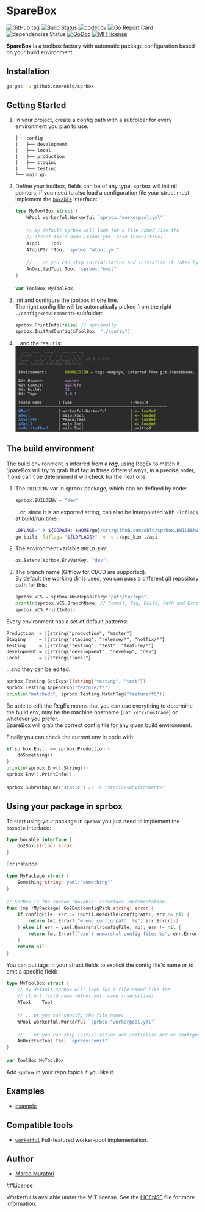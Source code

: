 # SpareBox 

[![GitHub tag](https://img.shields.io/github/tag/oblq/sprbox.svg)](https://github.com/oblq/sprbox)
[![Build Status](https://travis-ci.org/oblq/sprbox.svg?branch=master)](https://travis-ci.org/oblq/sprbox)
[![codecov](https://codecov.io/gh/oblq/sprbox/branch/master/graph/badge.svg)](https://codecov.io/gh/oblq/sprbox)
[![Go Report Card](https://goreportcard.com/badge/github.com/oblq/sprbox)](https://goreportcard.com/report/github.com/oblq/sprbox)
![dependencies Status](https://img.shields.io/badge/dependencies-none-brightgreen.svg)
[![GoDoc](https://godoc.org/github.com/oblq/sprbox?status.svg)](https://godoc.org/github.com/oblq/sprbox)
[![MIT license](https://img.shields.io/badge/License-MIT-blue.svg)](https://lbesson.mit-license.org/)



**SpareBox** is a toolbox factory with automatic package configuration based on your build environment.

## Installation

```sh
go get -u github.com/oblq/sprbox
```

## Getting Started

1. In your project, create a config path with a subfolder for every environment you plan to use:  
    ```
    ├── config
    │   ├── development
    │   ├── local
    │   ├── production
    │   ├── staging
    │   └── testing
    └── main.go
    ```
    
2. Define your toolbox, fields can be of any type, sprbox will init nil pointers, if you need to also load a configuration file your struct must implement the [`boxable`](#using-your-package-in-sprbox)  interface:  
    ```go
    type MyToolBox struct {
        WPool workerful.Workerful `sprbox:"workerpool.yml"`
    
        // By default sprbox will look for a file named like the
        // struct field name (ATool.yml, case insensitive).
        ATool    Tool
        AToolPtr *Tool `sprbox:"atool.yml"`
    
        // ...or you can skip initialization and initialize it later by code
        AnOmittedTool Tool `sprbox:"omit"`
    }
    
    var ToolBox MyToolBox
    ```

3. Init and configure the toolbox in one line.  
The right config file will be automatically picked from the right `./config/<environment>` subfolder:  
    ```go
    sprbox.PrintInfo(false) // optionally
    sprbox.InitAndConfig(&ToolBox, "./config")
    ```

4. ...and the result is:  
![loading](./infoscreen.png)

## The build environment

The build environment is inferred from a ***tag***, using RegEx to match it.  
SpareBox will try to grab that tag in three different ways, in a precise order, if one can't be determined it will check for the next one:

1. The `BUILDENV` var in sprbox package, which can be defined by code:
    ```go
    sprbox.BUILDENV = "dev"
    ```
    ...or, since it is an exported string, can also be interpolated with `-ldflags` at build/run time:  
    ```bash
    LDFLAGS="-X ${GOPATH:-$HOME/go}/src/github.com/oblq/sprbox.BUILDENV=develop"
    go build -ldflags "${LDFLAGS}" -v -o ./api_bin ./api
    ```

2. The environment variable `BUILD_ENV`:
    ```go
    os.Setenv(sprbox.EnvVarKey, "dev")
    ```

3. The branch name (Gitflow for CI/CD are supported).  
By default the working dir is used, you can pass a different git repository path for this:  
    ```go
    sprbox.VCS = sprbox.NewRepository("path/to/repo")
    println(sprbox.VCS.BranchName) // Commit, Tag, Build, Path and Error
    sprbox.VCS.PrintInfo()
    ```  

Every environment has a set of default patterns:

```
Production  = []string{"production", "master"}
Staging     = []string{"staging", "release/*", "hotfix/*"}
Testing     = []string{"testing", "test", "feature/*"}
Development = []string{"development", "develop", "dev"}
Local       = []string{"local"}
```

...and they can be edited:

```go
sprbox.Testing.SetExps([]string{"testing", "test"})
sprbox.Testing.AppendExp("feature/f*")
println("matched:", sprbox.Testing.MatchTag("feature/f5"))
```  

Be able to edit the RegEx means that you can use everything to determine the build env, may be the machine hostname (`cat /etc/hostname`) or whatever you prefer.  
SpareBox will grab the correct config file for any given build environment.  

Finally you can check the current env in code with:

```go
if sprbox.Env() == sprbox.Production { 
	doSomething() 
}
println(sprbox.Env().String())
sprbox.Env().PrintInfo()

sprbox.SubPathByEnv("static") // -> "static/<environment>"
```

## Using your package in sprbox

To start using your package in `sprbox` you just need to implement the `boxable` interface:

```go
type boxable interface {
	Go2Box(string) error
}
```

For instance:

```go
type MyPackage struct {
	Something string `yaml:"something"`
}

// Go2Box is the sprbox 'boxable' interface implementation.
func (mp *MyPackage) Go2Box(configPath string) error {
	if configFile, err := ioutil.ReadFile(configPath); err != nil {
		return fmt.Errorf("wrong config path: %s", err.Error())
	} else if err = yaml.Unmarshal(configFile, mp); err != nil {
		return fmt.Errorf("can't unmarshal config file: %s", err.Error())
	}
	return nil
}
```

You can put tags in your struct fields to explicit the config file's name or to omit a specific field:
```go
type MyToolBox struct {
    // By default sprbox will look for a file named like the 
    // struct field name (ATool.yml, case insensitive).
    ATool    Tool
    
    // ...or you can specify the file name:
    WPool workerful.Workerful `sprbox:"workerpool.yml"`

    // ...or you can skip initialization and initialize and or configure it later by code.
    AnOmittedTool Tool `sprbox:"omit"`
}

var ToolBox MyToolBox
```
    
Add `sprbox` in your repo topics if you like it.

## Examples
- [example](example)

## Compatible tools

- [`workerful`](https://github.com/oblq/workerful) Full-featured worker-pool implementation.

## Author

- [Marco Muratori](mailto:marcomrtr@gmail.com) 

##License

Workerful is available under the MIT license. See the [LICENSE](./LICENSE) file for more information.

